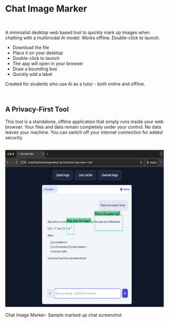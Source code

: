 # Chat Image Marker

<br>

A minimalist desktop web based tool to quickly mark up images when chatting with a multimodal Ai model. Works offline. Double-click to launch.

- Download the file
- Place it on your desktop
- Double-click to launch
- The app will open in your browser
- Draw a bounding box
- Quickly add a label

Created for students who use Ai as a tutor - both online and offline. 

<br>

## A Privacy-First Tool

This tool is a standalone, offline application that simply runs inside your web browser. Your files and data remain completely under your control. No data leaves your machine. You can switch off your internet connection for added security.

<br>

<img src="images/image1.png" alt="Ollama desktop app settings" height="500">
<p>Chat Image Marker- Sample marked up chat screenshot</p>

<br>
